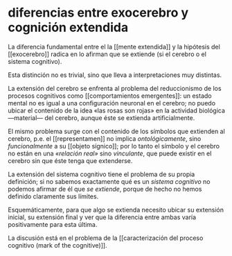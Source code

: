 # diferencias entre exocerebro y cognición extendida
La diferencia fundamental entre el la [[mente extendida]] y la hipótesis del [[exocerebro]] radica en lo afirman que se extiende (si el cerebro o el sistema cognitivo).

Esta distinción no es trivial, sino que lleva a interpretaciones muy distintas.

La extensión del cerebro se enfrenta al problema del reduccionismo de los procesos cognitivos como [[comportamientos emergentes]]: un estado mental no es igual a una configuración neuronal en el cerebro; no puedo ubicar el contenido de la idea «las rosas son rojas» en la actividad biológica —material— del cerebro, aunque éste se extienda artificialmente.

El mismo problema surge con el contenido de los símbolos que extienden al cerebro, p.e. el [[representamen]] no implica *ontológicamente*, sino *funcionalmente* a su [[objeto sígnico]]; por lo tanto el símbolo y el cerebro no están en una *«relación real»* sino *vinculante*, que puede existir en el cerebro sin que éste tenga que extenderse.

La extensión del sistema cognitivo tiene el problema de su propia definición; si no sabemos exactamente qué es un *sistema cognitivo* no podemos afirmar de él que *se extiende*, porque de hecho no hemos definido claramente sus límites. 

Esquemáticamente, para que algo se extienda necesito ubicar su extensión inicial, su extensión final y ver que la diferencia entre ambas varía positivamente para esta última.

La discusión está en el problema de la [[caracterización del proceso cognitivo (mark of the cognitive)]].